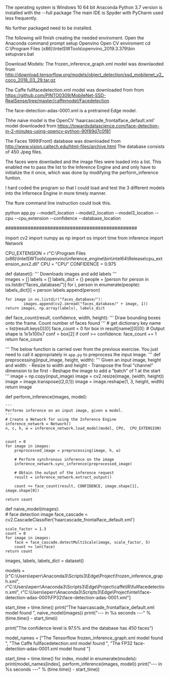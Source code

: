 The operating system is Windows 10
64 bit  Anaconda Python 3.7 version is installed with the --full package
The main IDE is Spyder with PyCharm used less frequently.

No further packaged need to be installed.

The following will finish creating the needed enviroment.
Open the Anaconda command prompt
setup Openvino Open CV enviroment
cd C:\Program Files (x86)\IntelSWTools\openvino_2019.3.379\bin
setupvars.bat

Download Models:
The frozen_inference_graph.xml model was downlaoded 
from http://download.tensorflow.org/models/object_detection/ssd_mobilenet_v2_coco_2018_03_29.tar.gz

The Caffe fullfacedetection.xml model was downloaded from 
from https://github.com/PINTO0309/MobileNet-SSD-RealSense/tree/master/caffemodel/Facedetection

The face-detection-adas-0001.xml is a pretrained Edge model.

Thhe naive model is the OpenCV 'haarcascade_frontalface_default.xml' model downloaded 
from https://towardsdatascience.com/face-detection-in-2-minutes-using-opencv-python-90f89d7c0f81

The Faces 1999(Front) database was downloaded from http://www.vision.caltech.edu/html-files/archive.html
The database consists of 450 Jpeg files.

The faces were downladed and the image files were loaded into a list.
This enabled me to pass the list to the Inference Engine and and only have to initialize the it once,
which was done by modifying the perform_inference funtion.

I hard coded the program so that I could load and test the 3 different models into the Infernece Engine in more timely manner.

The fture command line instruction could look this.

python app.py --model1_location --model2_location --model3_location --cpu --cpu_extension --confidence --database_location

###############################################

import cv2
import numpy as np
import os
import time
from inference import Network

CPU_EXTENSION = r"C:\Program Files (x86)\IntelSWTools\openvino\inference_engine\bin\intel64\Release\cpu_extension_avx2.dll"
CPU = "CPU"
CONFIDENCE =  0.975

def dataset():
    '''
    Downloads images and add labels
    '''    
    images = []
    labels = []
    labels_dict = {}
    people = [person for person in os.listdir("faces_database/")]
    for i, person in enumerate(people):
            labels_dict[i] = person
            labels.append(person)
            
    for image in os.listdir("faces_database/"):
            images.append(cv2.imread("faces_database/" + image, 1))
    return images, np.array(labels), labels_dict

def face_count(result, confidence, width, height):
    '''
    Draw bounding boxes onto the frame.
    Count number of faces found
    '''
    # get dictionary key
    name =  list(result.keys())[0]
    face_count = 0
    for box in result[name][0][0]: # Output shape is 1x1x100x7
        conf = box[2]
        if conf >= confidence:
            face_count += 1
    return face_count

'''
The below function is carried over from the previous exercise.
You just need to call it appropriately in `app.py` to preprocess
the input image.
'''
def preprocessing(input_image, height, width):
    '''
    Given an input image, height and width:
    - Resize to width and height
    - Transpose the final "channel" dimension to be first
    - Reshape the image to add a "batch" of 1 at the start 
    '''
    image = np.copy(input_image)
    image = cv2.resize(image, (width, height))
    image = image.transpose((2,0,1))
    image = image.reshape(1, 3, height, width)
    return image

def perform_inference(images, model):
 
    '''
    Performs inference on an input image, given a model.
    '''
    # Create a Network for using the Inference Engine
    inference_network = Network()
    n, c, h, w = inference_network.load_model(model, CPU,  CPU_EXTENSION)    


    count = 0
    for image in images:
        preprocessed_image = preprocessing(image, h, w)
        
        # Perform synchronous inference on the image
        inference_network.sync_inference(preprocessed_image)
        
        # Obtain the output of the inference request
        result = inference_network.extract_output()           

        count += face_count(result, CONFIDENCE, image.shape[1], image.shape[0])

    return count

def naive_model(images):        
    # face detection image
    face_cascade = cv2.CascadeClassifier('haarcascade_frontalface_default.xml')

    scale_factor = 1.3
    count = 0
    for image in images:
        face = face_cascade.detectMultiScale(image, scale_factor, 5)
        count += len(face)
    return count
       
images, labels, labels_dict = dataset()

models = [r"C:\Users\eperr\Anaconda3\Scripts3\Edge\Project\frozen_inference_graph.xml",
r"C:\Users\eperr\Anaconda3\Scripts3\Edge\Project\caffe\IR\fullfacedetection.xml",
r"C:\Users\eperr\Anaconda3\Scripts3\Edge\Project\intel\face-detection-adas-0001\FP32\face-detection-adas-0001.xml"]

start_time = time.time()
print("The haarcascade_frontalface_default.xml model found ", naive_model(images))
print("--- in %s seconds ---" % (time.time() - start_time))

print("The confidence level is 97.5% and the database has 450 faces")

model_names = ["The Tensorflow frozen_inference_graph.xml model found ", "The Caffe fullfacedetection.xml model found ",
"The FP32 face-detection-adas-0001.xml model found "]

start_time = time.time()
for index, model in enumerate(models):
    print(model_names[index], perform_inference(images, model))
    print("--- in %s seconds ---" % (time.time() - start_time)) 
       
